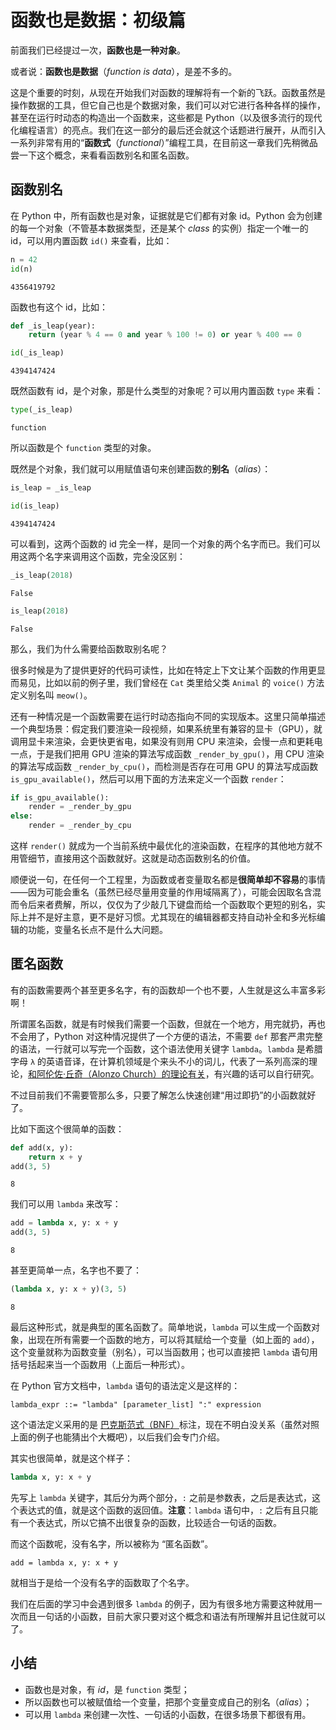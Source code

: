 # 函数也是数据：初级篇

前面我们已经提过一次，**函数也是一种对象**。

或者说：**函数也是数据**（*function is data*），是差不多的。

这是个重要的时刻，从现在开始我们对函数的理解将有一个新的飞跃。函数虽然是操作数据的工具，但它自己也是个数据对象，我们可以对它进行各种各样的操作，甚至在运行时动态的构造出一个函数来，这些都是 Python（以及很多流行的现代化编程语言）的亮点。我们在这一部分的最后还会就这个话题进行展开，从而引入一系列非常有用的“**函数式**（*functional*）”编程工具，在目前这一章我们先稍微品尝一下这个概念，来看看函数别名和匿名函数。

## 函数别名

在 Python 中，所有函数也是对象，证据就是它们都有对象 id。Python 会为创建的每一个对象（不管基本数据类型，还是某个 *class* 的实例）指定一个唯一的 id，可以用内置函数 `id()` 来查看，比如：


```python
n = 42
id(n)
```




    4356419792



函数也有这个 id，比如：


```python
def _is_leap(year):
    return (year % 4 == 0 and year % 100 != 0) or year % 400 == 0
```


```python
id(_is_leap)
```




    4394147424



既然函数有 id，是个对象，那是什么类型的对象呢？可以用内置函数 `type` 来看：


```python
type(_is_leap)
```




    function



所以函数是个 `function` 类型的对象。

既然是个对象，我们就可以用赋值语句来创建函数的**别名**（*alias*）：


```python
is_leap = _is_leap
```


```python
id(is_leap)
```




    4394147424



可以看到，这两个函数的 id 完全一样，是同一个对象的两个名字而已。我们可以用这两个名字来调用这个函数，完全没区别：


```python
_is_leap(2018)
```




    False




```python
is_leap(2018)
```




    False



那么，我们为什么需要给函数取别名呢？

很多时候是为了提供更好的代码可读性，比如在特定上下文让某个函数的作用更显而易见，比如以前的例子里，我们曾经在 `Cat` 类里给父类 `Animal` 的 `voice()` 方法定义别名叫 `meow()`。

还有一种情况是一个函数需要在运行时动态指向不同的实现版本。这里只简单描述一个典型场景：假定我们要渲染一段视频，如果系统里有兼容的显卡（GPU），就调用显卡来渲染，会更快更省电，如果没有则用 CPU 来渲染，会慢一点和更耗电一点，于是我们把用 GPU 渲染的算法写成函数 `_render_by_gpu()`，用 CPU 渲染的算法写成函数 `_render_by_cpu()`，而检测是否存在可用 GPU 的算法写成函数 `is_gpu_available()`，然后可以用下面的方法来定义一个函数 `render`：

```python
if is_gpu_available():
    render = _render_by_gpu
else:
    render = _render_by_cpu
```

这样 `render()` 就成为一个当前系统中最优化的渲染函数，在程序的其他地方就不用管细节，直接用这个函数就好。这就是动态函数别名的价值。

顺便说一句，在任何一个工程里，为函数或者变量取名都是**很简单却不容易**的事情——因为可能会重名（虽然已经尽量用变量的作用域隔离了），可能会因取名含混而令后来者费解，所以，仅仅为了少敲几下键盘而给一个函数取个更短的别名，实际上并不是好主意，更不是好习惯。尤其现在的编辑器都支持自动补全和多光标编辑的功能，变量名长点不是什么大问题。

## 匿名函数

有的函数需要两个甚至更多名字，有的函数却一个也不要，人生就是这么丰富多彩啊！

所谓匿名函数，就是有时候我们需要一个函数，但就在一个地方，用完就扔，再也不会用了，Python 对这种情况提供了一个方便的语法，不需要 `def` 那套严肃完整的语法，一行就可以写完一个函数，这个语法使用关键字 `lambda`。`lambda` 是希腊字母 `λ` 的英语音译，在计算机领域是个来头不小的词儿，代表了一系列高深的理论，[和阿伦佐·丘奇（Alonzo Church）的理论有关](https://en.wikipedia.org/wiki/Lambda_calculus)，有兴趣的话可以自行研究。

不过目前我们不需要管那么多，只要了解怎么快速创建“用过即扔”的小函数就好了。

比如下面这个很简单的函数：


```python
def add(x, y):
    return x + y
add(3, 5)
```




    8



我们可以用 `lambda` 来改写：


```python
add = lambda x, y: x + y
add(3, 5)
```




    8



甚至更简单一点，名字也不要了：


```python
(lambda x, y: x + y)(3, 5)
```




    8



最后这种形式，就是典型的匿名函数了。简单地说，`lambda` 可以生成一个函数对象，出现在所有需要一个函数的地方，可以将其赋给一个变量（如上面的 `add`），这个变量就称为函数变量（别名），可以当函数用；也可以直接把 `lambda` 语句用括号括起来当一个函数用（上面后一种形式）。

在 Python 官方文档中，`lambda` 语句的语法定义是这样的：

`lambda_expr ::= "lambda" [parameter_list] ":" expression`

这个语法定义采用的是 [巴克斯范式（BNF）](https://en.wikipedia.org/wiki/Backus%E2%80%93Naur_form)标注，现在不明白没关系（虽然对照上面的例子也能猜出个大概吧），以后我们会专门介绍。

其实也很简单，就是这个样子：

```python
lambda x, y: x + y
```

先写上 `lambda` 关键字，其后分为两个部分，`:` 之前是参数表，之后是表达式，这个表达式的值，就是这个函数的返回值。**注意**：`lambda` 语句中，`:` 之后有且只能有一个表达式，所以它搞不出很复杂的函数，比较适合一句话的函数。

而这个函数呢，没有名字，所以被称为 “匿名函数”。

`add = lambda x, y: x + y`

就相当于是给一个没有名字的函数取了个名字。

我们在后面的学习中会遇到很多 `lambda` 的例子，因为有很多地方需要这种就用一次而且一句话的小函数，目前大家只要对这个概念和语法有所理解并且记住就可以了。

## 小结

* 函数也是对象，有 *id*，是 `function` 类型；
* 所以函数也可以被赋值给一个变量，把那个变量变成自己的别名（*alias*）；
* 可以用 `lambda` 来创建一次性、一句话的小函数，在很多场景下都很有用。
